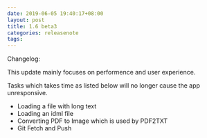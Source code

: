 ```yaml
---
date: 2019-06-05 19:40:17+08:00
layout: post
title: 1.6 beta3
categories: releasenote
tags: 
---
```


Changelog:

This update mainly focuses on performence and user experience.

Tasks which takes time as listed below will no longer cause the app unresponsive.

* Loading a file with long text
* Loading an idml file
* Converting PDF to Image which is used by PDF2TXT
* Git Fetch and Push 

